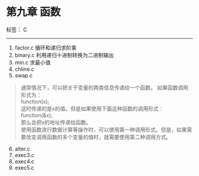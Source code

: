 # 第九章 函数

标签： C

---
1. factor.c 循环和递归求阶乘   
2. binary.c 利用递归十进制转换为二进制输出
3. min.c 求最小值
4. chline.c 
5. swap.c 

> 通常情况下，可以把关于变量的两类信息传递给一个函数。
如果函数调用形式为：   
function(x);   
这时传递的是x的值。但是如果使用下面这种函数的调用形式：   
function(&x);   
那么会把x的地址传递给函数。   
使用函数进行数据计算等操作时，可以使用第一种调用形式。但是，如果需要改变调用函数的多个变量的值时，就需要使用第二种调用方式。

6. alter.c
7. exec3.c
8. exec4.c
9. exec5.c